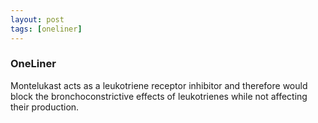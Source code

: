```yaml
---
layout: post
tags: [oneliner]
---
```



### OneLiner

Montelukast acts as a leukotriene receptor inhibitor and therefore would block the bronchoconstrictive effects of leukotrienes while not affecting their production.
